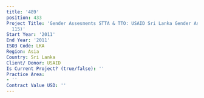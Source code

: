 ```yaml
---
title: '489'
position: 433
Project Title: 'Gender Assesments STTA & TTO: USAID Sri Lanka Gender Assessment (TDY
  115)'
Start Year: '2011'
End Year: '2011'
ISO3 Code: LKA
Region: Asia
Country: Sri Lanka
Client/ Donor: USAID
Is Current Project? (true/false): ''
Practice Area:
- ''
Contract Value USD: ''
---
```


